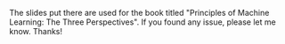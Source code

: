 The slides put there are used for the book titled "Principles of Machine Learning: The Three Perspectives". 
If you found any issue, please let me know. Thanks!
